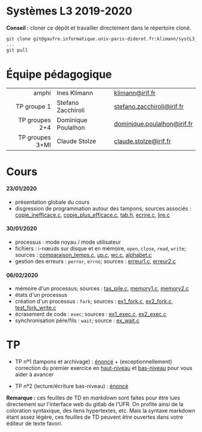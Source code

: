Systèmes L3 2019-2020
=================

**Conseil :** cloner ce dépôt et travailler directement dans le répertoire cloné.

```bash
git clone git@gaufre.informatique.univ-paris-diderot.fr:klimann/systL3_2019-2020.git
...
git pull
```

# Équipe pédagogique

| | | |
|---:|---|---|
| amphi | Ines Klimann | klimann@irif.fr |
| TP groupe 1 | Stefano Zacchiroli | stefano.zacchiroli@irif.fr |
| TP groupes 2+4 | Dominique Poulalhon | dominique.poulalhon@irif.fr |
| TP groupes 3+MI | Claude Stolze | claude.stolze@irif.fr |

# Cours

#### 23/01/2020

* présentation globale du cours
* disgression de programmation autour des tampons; sources associés :
  [copie_inefficace.c](Cours/20200123/copie_inefficace.c),
  [copie_plus_efficace.c](Cours/20200123/copie_plus_efficace.c), [tab.h](Cours/20200123/tab.h),
  [ecrire.c](Cours/20200123/ecrire.c), [lire.c](Cours/20200123/lire.c)


#### 30/01/2020

* processus : mode noyau / mode utilisateur
* fichiers : i-nœuds sur disque et en mémoire, `open`, `close`, `read`, `write`; sources : [comparaison_temps.c](Cours/20200130/comparaison_temps.c), [up.c](Cours/20200130/up.c), [wc.c](Cours/20200130/wc.c), [alphabet.c](Cours/20200130/alphabet.c)
* gestion des erreurs : `perror`, `errno`; sources : [erreur1.c](Cours/20200130/erreur1.c), [erreur2.c](Cours/20200130/erreur2.c)

#### 06/02/2020

* mémoire d'un processus; sources : [tas_pile.c](Cours/20200206/tas_pile.c), [memory1.c](Cours/20200206/memory1.c), [memory2.c](Cours/20200206/memory2.c)
* états d'un processus
* création d'un processus : `fork`; sources : [ex1_fork.c](Cours/20200206/ex1_fork.c), [ex2_fork.c](Cours/20200206/ex2_fork.c), [test_fork_write.c](Cours/20200206/est_fork_write.c)
* écrasement de code : `exec`; sources : [ex1_exec.c](Cours/20200206/ex1_exec.c), [ex2_exec.c](Cours/20200206/ex2_exec.c)
* synchronisation père/fils : `wait`; source : [ex_wait.c](Cours/20200206/ex_wait.c)

# TP

* TP nº1 (tampons et archivage) : [énoncé](TP1/tp1.md) + (exceptionnellement) correction du premier exercice en [haut-niveau](TP1/listar_haut_niveau.c) et [bas-niveau](TP1/listar_bas_niveau.c) pour vous aider à avancer

* TP nº2 (lecture/écriture bas-niveau) : [énoncé](TP2/tp2.md)

**Remarque :** ces feuilles de TD en *markdown* sont faites pour être lues directement sur l'interface web du gitlab de l'UFR. On profite ainsi de la coloration syntaxique, des liens hypertextes, etc. Mais la syntaxe markdown étant assez légère, ces feuilles de TD peuvent être ouvertes dans votre éditeur de texte favori.
